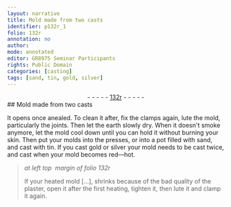 ```yaml
---
layout: narrative
title: Mold made from two casts
identifier: p132r_1
folio: 132r
annotation: no
author:
mode: annotated
editor: GR8975 Seminar Participants
rights: Public Domain
categories: [casting]
tags: [sand, tin, gold, silver]
---
```


 <div class="folio" align="center">- - - - - <a href="http://gallica.bnf.fr/ark:/12148/btv1b10500001g/f269.item.r=" target="_blank">132r</a> - - - - - </div> 
## Mold made from two casts

  <span class="activity"></span> 
 It opens once anealed. To clean it after, fix the <span class="tool">clamps</span> again, lute the mold, particularly the joints. Then let the earth slowly dry. When it doesn't smoke anymore, let the mold cool down until you can hold it without burning your skin. Then put your molds into the <span class="tool">presses</span>, or into a <span class="tool">pot</span> filled with <span class="material">sand</span>, and cast with <span class="material">tin</span>. If you cast <span class="material">gold</span> or <span class="material">silver</span> your mold needs to be cast twice, and cast when your mold becomes red—hot.
 
> *at left top  margin of folio 132r*
> 
> If your heated mold […], shrinks because of the bad quality of the plaster, open it after the first heating, tighten it, then lute it and clamp it again.
 